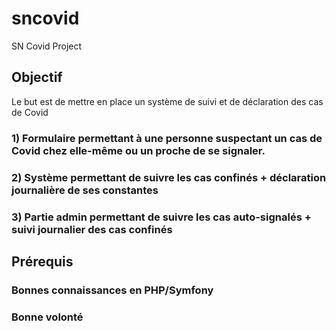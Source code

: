 # sncovid

SN Covid Project

## Objectif
Le but est de mettre en place un système de suivi et de déclaration des cas de Covid

### 1) Formulaire permettant à une personne suspectant un cas de Covid chez elle-même ou un proche de se signaler.
### 2) Système permettant de suivre les cas confinés + déclaration journalière de ses constantes
### 3) Partie admin permettant de suivre les cas auto-signalés + suivi journalier des cas confinés


## Prérequis 
### Bonnes connaissances en PHP/Symfony
### Bonne volonté
